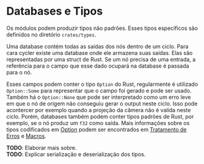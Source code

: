 # Databases e Tipos
Os módulos podem produzir tipos não padrões. Esses tipos especificos são definidos no diretório `crates/types`.

Uma database contém todas as saídas dos nós dentro de um ciclo. Para cara cycler existe uma database onde ele armazena suas saídas. Elas são representadas por uma struct de Rust. Se um nó precisa de uma entrada, a referência para o campo que esse dado ocupará na database é passada para o nó.   

Esses campos podem conter o tipo `Option` do Rust, regularmente é utilizado `Option::Some` para representar que o campo foi gerado e pode ser usado. Também há o `Option::None` que pode ser interpretado como um erro leve em que o nó de origem não conseguiu gerar o output neste ciclo. Isso pode acontercer por exemplo quando a projeção da câmera não é valida neste ciclo. Porém, databases também podem conter tipos padrões de Rust, por exemplo, se o nó produz um `f32` como saída. Mais informações sobre os tipos codificados em [Option](https://doc.rust-lang.org/std/option/) podem ser encontrados em [Tratamento de Erros](./error-handling.md) e [Macros](./macros.md).

**TODO**: Elaborar mais sobre.  
**TODO**: Explicar serialização e deserialização dos tipos.